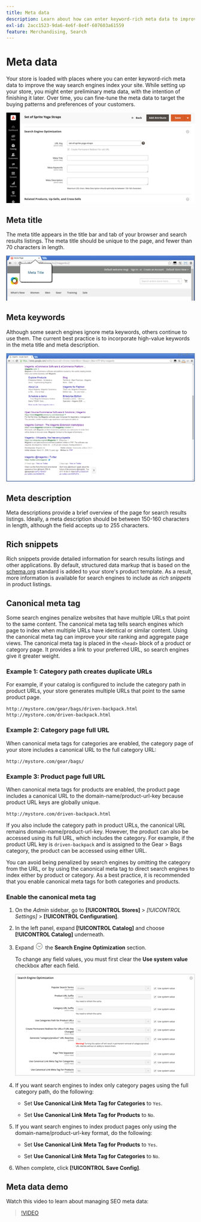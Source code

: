 ```yaml
---
title: Meta data
description: Learn about how can enter keyword-rich meta data to improve the way search engines index your Commerce site.
exl-id: 2acc1523-9da6-4e6f-8e4f-607603a61559
feature: Merchandising, Search
---
```

# Meta data

Your store is loaded with places where you can enter keyword-rich meta data to improve the way search engines index your site. While setting up your store, you might enter preliminary meta data, with the intention of finishing it later. Over time, you can fine-tune the meta data to target the buying patterns and preferences of your customers.

![Product settings - search engine optimization](./assets/product-basic-settings-search-engine-optimization-yoga-strap.png)<!-- zoom -->

## Meta title

The meta title appears in the title bar and tab of your browser and search results listings. The meta title should be unique to the page, and fewer than 70 characters in length.

![Example storefront - meta title](./assets/storefront-home-page-meta-title.png)<!-- zoom -->

## Meta keywords

Although some search engines ignore meta keywords, others continue to use them. The current best practice is to incorporate high-value keywords in the meta title and meta description.

![Web browser search - meta keywords](./assets/storefront-meta-description.png)<!-- zoom -->

## Meta description

Meta descriptions provide a brief overview of the page for search results listings. Ideally, a meta description should be between 150-160 characters in length, although the field accepts up to 255 characters.

## Rich snippets

Rich snippets provide detailed information for search results listings and other applications. By default, structured data markup that is based on the [schema.org][1] standard is added to your store's product template. As a result, more information is available for search engines to include as _rich snippets_ in product listings.

## Canonical meta tag

Some search engines penalize websites that have multiple URLs that point to the same content. The canonical meta tag tells search engines which page to index when multiple URLs have identical or similar content. Using the canonical meta tag can improve your site ranking and aggregate page views. The canonical meta tag is placed in the `<head>` block of a product or category page. It provides a link to your preferred URL, so search engines give it greater weight.

### Example 1: Category path creates duplicate URLs

For example, if your catalog is configured to include the category path in product URLs, your store generates multiple URLs that point to the same product page.

    http://mystore.com/gear/bags/driven-backpack.html
    http://mystore.com/driven-backpack.html

### Example 2: Category page full URL

When canonical meta tags for categories are enabled, the category page of your store includes a canonical URL to the full category URL:

    http://mystore.com/gear/bags/

### Example 3: Product page full URL

When canonical meta tags for products are enabled, the product page includes a canonical URL to the domain-name/product-url-key because product URL keys are globally unique.

    http://mystore.com/driven-backpack.html

If you also include the category path in product URLs, the canonical URL remains domain-name/product-url-key. However, the product can also be accessed using its full URL, which includes the category. For example, if the product URL key is `driven-backpack` and is assigned to the Gear > Bags category, the product can be accessed using either URL.

You can avoid being penalized by search engines by omitting the category from the URL, or by using the canonical meta tag to direct search engines to index either by product or category. As a best practice, it is recommended that you enable canonical meta tags for both categories and products.

### Enable the canonical meta tag

1. On the _Admin_ sidebar, go to **[!UICONTROL Stores]** > _[!UICONTROL Settings]_ > **[!UICONTROL Configuration]**.

1. In the left panel, expand **[!UICONTROL Catalog]** and choose **[!UICONTROL Catalog]** underneath.

1. Expand ![Expansion selector](../assets/icon-display-expand.png) the **Search Engine Optimization** section.

    To change any field values, you must first clear the **Use system value** checkbox after each field.

    ![Catalog configuration - search engine optimization](../configuration-reference/catalog/assets/catalog-search-engine-optimization.png)<!-- zoom -->

1. If you want search engines to index only category pages using the full category path, do the following:

    - Set **Use Canonical Link Meta Tag for Categories** to `Yes`.

    - Set **Use Canonical Link Meta Tag for Products** to `No`.

1. If you want search engines to index product pages only using the domain-name/product-url-key format, do the following:

    - Set **Use Canonical Link Meta Tag for Products** to `Yes`.

    - Set **Use Canonical Link Meta Tag for Categories** to `No`.

1. When complete, click **[!UICONTROL Save Config]**.

## Meta data demo

Watch this video to learn about managing SEO meta data:

>[!VIDEO](https://video.tv.adobe.com/v/343750?quality=12)

[1]: https://schema.org/
